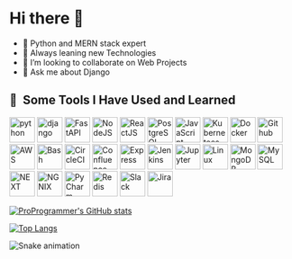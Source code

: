 ### <h1>Hi there 👋</h1>

<!--
**mehar13hamza/mehar13hamza** is a ✨ _special_ ✨ repository because its `README.md` (this file) appears on your GitHub profile.

Here are some ideas to get you started:

-->

- 🔭 Python and MERN stack expert 
- 🌱 Always leaning new Technologies
- 👯 I’m looking to collaborate on Web Projects
- 💬 Ask me about Django

<h2> 🚀 &nbsp;Some Tools I Have Used and Learned</h2>
<p align="left">
<img src="https://cdn.jsdelivr.net/gh/devicons/devicon/icons/python/python-original.svg" alt="python" width="45" height="45"/>
<img src="https://cdn.jsdelivr.net/gh/devicons/devicon/icons/django/django-plain.svg" alt="django" width="45" height="45"/>
<img src="https://cdn.jsdelivr.net/gh/devicons/devicon/icons/flask/flask-original-wordmark.svg" alt="FastAPI" width="45" height="45"/>
<img src="https://cdn.jsdelivr.net/gh/devicons/devicon/icons/nodejs/nodejs-original.svg" alt="NodeJS" width="45" height="45"/>
<img src="ttps://cdn.jsdelivr.net/gh/devicons/devicon/icons/react/react-original.svg" alt="ReactJS" width="45" height="45"/>
<img src="ttps://cdn.jsdelivr.net/gh/devicons/devicon/icons/postgresql/postgresql-original.svg" alt="PostgreSQL" width="45" height="45"/>
<img src="https://cdn.jsdelivr.net/gh/devicons/devicon/icons/javascript/javascript-original.svg" alt="JavaScript" width="45" height="45"/>
<img src="https://cdn.jsdelivr.net/gh/devicons/devicon/icons/kubernetes/kubernetes-plain.svg" alt="Kubernetees" width="45" height="45"/>
<img src="https://cdn.jsdelivr.net/gh/devicons/devicon/icons/docker/docker-original.svg" alt="Docker" width="45" height="45"/>
<img src="https://cdn.jsdelivr.net/gh/devicons/devicon/icons/github/github-original.svg" alt="Github" width="45" height="45"/>
<img src="https://cdn.jsdelivr.net/gh/devicons/devicon/icons/amazonwebservices/amazonwebservices-original-wordmark.svg" alt="AWS" width="45" height="45"/>
<img src="https://cdn.jsdelivr.net/gh/devicons/devicon/icons/bash/bash-original.svg" alt="Bash" width="45" height="45"/>
<img src="https://cdn.jsdelivr.net/gh/devicons/devicon/icons/circleci/circleci-plain.svg" alt="CircleCI" width="45" height="45"/>
<img src="https://cdn.jsdelivr.net/gh/devicons/devicon/icons/confluence/confluence-original.svg" alt="Confluence" width="45" height="45"/>
<img src="https://cdn.jsdelivr.net/gh/devicons/devicon/icons/express/express-original.svg" alt="Express" width="45" height="45"/>
<img src="https://cdn.jsdelivr.net/gh/devicons/devicon/icons/jenkins/jenkins-original.svg" alt="Jenkins" width="45" height="45"/>
<img src="https://cdn.jsdelivr.net/gh/devicons/devicon/icons/jupyter/jupyter-original-wordmark.svg" alt="Jupyter" width="45" height="45"/>
<img src="https://cdn.jsdelivr.net/gh/devicons/devicon/icons/linux/linux-original.svg" alt="Linux" width="45" height="45"/>
<img src="https://cdn.jsdelivr.net/gh/devicons/devicon/icons/mongodb/mongodb-original.svg" alt="MongoDB" width="45" height="45"/>
<img src="https://cdn.jsdelivr.net/gh/devicons/devicon/icons/mysql/mysql-original.svg" alt="MySQL" width="45" height="45"/>
<img src="https://cdn.jsdelivr.net/gh/devicons/devicon/icons/nextjs/nextjs-original-wordmark.svg" alt="NEXT" width="45" height="45"/>
<img src="https://cdn.jsdelivr.net/gh/devicons/devicon/icons/nginx/nginx-original.svg" alt="NGNIX" width="45" height="45"/>
<img src="https://cdn.jsdelivr.net/gh/devicons/devicon/icons/pycharm/pycharm-original.svg" alt="PyCharm" width="45" height="45"/>
<img src="https://cdn.jsdelivr.net/gh/devicons/devicon/icons/redis/redis-original-wordmark.svg" alt="Redis" width="45" height="45"/>
<img src="https://cdn.jsdelivr.net/gh/devicons/devicon/icons/slack/slack-original-wordmark.svg" alt="Slack" width="45" height="45"/>
<img src="https://cdn.jsdelivr.net/gh/devicons/devicon/icons/jira/jira-original-wordmark.svg" alt="Jira" width="45" height="45"/>
</p>

[![ProProgrammer's GitHub stats](https://github-readme-stats.vercel.app/api?username=mehar13hamza&count_private=true&show_icons=true&theme=dracula)](https://github.com/mehar13hamza/github-readme-stats)

[![Top Langs](https://github-readme-stats.vercel.app/api/top-langs/?username=mehar13hamza)](https://github.com/mhear13hamza/github-readme-stats)

![Snake animation](https://github.com/thepiyushmalhotra/thepiyushmalhotra/blob/output/github-contribution-grid-snake.svg)
